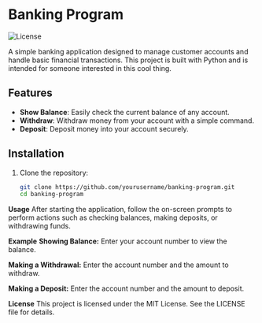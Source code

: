 # Banking Program

![License](https://img.shields.io/badge/license-MIT-blue.svg)

A simple banking application designed to manage customer accounts and handle basic financial transactions. This project is built with Python and is intended for someone interested in this cool thing.

## Features

- **Show Balance**: Easily check the current balance of any account.
- **Withdraw**: Withdraw money from your account with a simple command.
- **Deposit**: Deposit money into your account securely.

## Installation

1. Clone the repository:

   ```bash
   git clone https://github.com/yourusername/banking-program.git
   cd banking-program

******Usage******
After starting the application, follow the on-screen prompts to perform actions such as checking balances, making deposits, or withdrawing funds.

****Example****
**Showing Balance:**
Enter your account number to view the balance.

**Making a Withdrawal:**
Enter the account number and the amount to withdraw.

**Making a Deposit:**
Enter the account number and the amount to deposit.

******License******
This project is licensed under the MIT License. See the LICENSE file for details.
